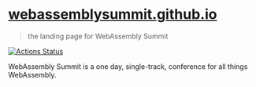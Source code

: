 # [webassemblysummit.github.io](https://webassemblysummit.github.io)
> the landing page for WebAssembly Summit

[![Actions Status](https://github.com/webassemblysummit/webassemblysummit.github.io/workflows/Deploy%20production%20site/badge.svg)](https://github.com/webassemblysummit/webassemblysummit.github.io/actions)

WebAssembly Summit is a one day, single-track, conference for all things WebAssembly.
